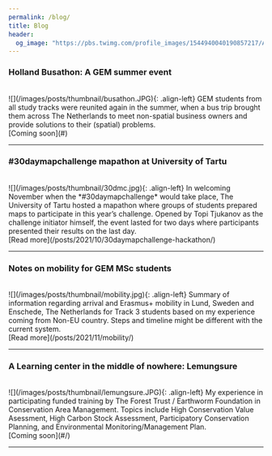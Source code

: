 ```yaml
---
permalink: /blog/
title: Blog
header:
  og_image: "https://pbs.twimg.com/profile_images/1544940040190857217/Ai3FPEsP_400x400.jpg"
---
```

### Holland Busathon: A GEM summer event
<br>
![](/images/posts/thumbnail/busathon.JPG){: .align-left} GEM students from all study tracks were reunited again in the summer, when a bus trip brought them across The Netherlands to meet non-spatial business owners and provide solutions to their (spatial) problems.
<br>
[Coming soon](#)

<hr/>

### #30daymapchallenge mapathon at University of Tartu
<br>
![](/images/posts/thumbnail/30dmc.jpg){: .align-left} In welcoming November when the *#30daymapchallenge* would take place, The University of Tartu hosted a mapathon where groups of students prepared maps to participate in this year’s challenge. Opened by Topi Tjukanov as the challenge initiator himself, the event lasted for two days where participants presented their results on the last day.
<br>
[Read more](/posts/2021/10/30daymapchallenge-hackathon/)

<hr/>

### Notes on mobility for GEM MSc students
<br>
![](/images/posts/thumbnail/mobility.jpg){: .align-left} Summary of information regarding arrival and Erasmus+ mobility in Lund, Sweden and Enschede, The Netherlands for Track 3 students based on my experience coming from Non-EU country. Steps and timeline might be different with the current system.
<br>
[Read more](/posts/2021/11/mobility/)

<hr/>

### A Learning center in the middle of nowhere: Lemungsure
<br>
![](/images/posts/thumbnail/lemungsure.JPG){: .align-left} My experience in participating funded training by The Forest Trust / Earthworm Foundation in Conservation Area Management. Topics include High Conservation Value Asessment, High Carbon Stock Assessment, Participatory Conservation Planning, and Environmental Monitoring/Management Plan.
<br>
[Coming soon](#/)

<hr/>
